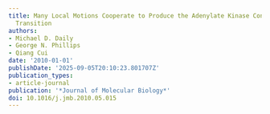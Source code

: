 ```yaml
---
title: Many Local Motions Cooperate to Produce the Adenylate Kinase Conformational
  Transition
authors:
- Michael D. Daily
- George N. Phillips
- Qiang Cui
date: '2010-01-01'
publishDate: '2025-09-05T20:10:23.801707Z'
publication_types:
- article-journal
publication: '*Journal of Molecular Biology*'
doi: 10.1016/j.jmb.2010.05.015
---
```

